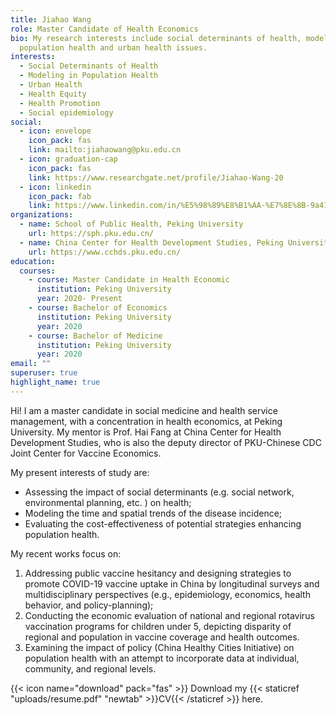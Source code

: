 ```yaml
---
title: Jiahao Wang
role: Master Candidate of Health Economics
bio: My research interests include social determinants of health, modeling in
  population health and urban health issues.
interests:
  - Social Determinants of Health
  - Modeling in Population Health
  - Urban Health
  - Health Equity
  - Health Promotion
  - Social epidemiology
social:
  - icon: envelope
    icon_pack: fas
    link: mailto:jiahaowang@pku.edu.cn
  - icon: graduation-cap
    icon_pack: fas
    link: https://www.researchgate.net/profile/Jiahao-Wang-20
  - icon: linkedin
    icon_pack: fab
    link: https://www.linkedin.com/in/%E5%98%89%E8%B1%AA-%E7%8E%8B-9a4110126/
organizations:
  - name: School of Public Health, Peking University
    url: https://sph.pku.edu.cn/
  - name: China Center for Health Development Studies, Peking University
    url: https://www.cchds.pku.edu.cn/
education:
  courses:
    - course: Master Candidate in Health Economic
      institution: Peking University
      year: 2020- Present
    - course: Bachelor of Economics
      institution: Peking University
      year: 2020
    - course: Bachelor of Medicine
      institution: Peking University
      year: 2020
email: ""
superuser: true
highlight_name: true
---
```

Hi! I am a master candidate in social medicine and health service management, with a concentration in health economics, at Peking University. 
My mentor is Prof. Hai Fang at China Center for Health Development Studies, who is also the deputy director of PKU-Chinese CDC Joint Center for Vaccine Economics.

My present interests of study are: 

* Assessing the impact of social determinants (e.g. social network, environmental planning, etc. ) on health; 
* Modeling the time and spatial trends of the disease incidence; 
* Evaluating the cost-effectiveness of potential strategies enhancing population health.

My recent works focus on: 

1. Addressing public vaccine hesitancy and designing strategies to promote COVID-19 vaccine uptake in China by longitudinal surveys and multidisciplinary perspectives (e.g., epidemiology, economics, health behavior, and policy-planning); 
2. Conducting the economic evaluation of national and regional rotavirus vaccination programs for children under 5, depicting disparity of regional and population in vaccine coverage and health outcomes.
3. Examining the impact of policy (China Healthy Cities Initiative) on population health with an attempt to incorporate data at individual, community, and regional levels. 

  {{< icon name="download" pack="fas" >}} Download my {{< staticref "uploads/resume.pdf" "newtab" >}}CV{{< /staticref >}} here.